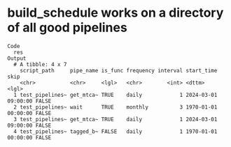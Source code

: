 # build_schedule works on a directory of all good pipelines

    Code
      res
    Output
      # A tibble: 4 x 7
        script_path     pipe_name is_func frequency interval start_time          skip 
        <chr>           <chr>     <lgl>   <chr>        <int> <dttm>              <lgl>
      1 test_pipelines~ get_mtca~ TRUE    daily            1 2024-03-01 09:00:00 FALSE
      2 test_pipelines~ wait      TRUE    monthly          3 1970-01-01 00:00:00 FALSE
      3 test_pipelines~ get_mtca~ TRUE    daily            1 2024-03-01 09:00:00 FALSE
      4 test_pipelines~ tagged_b~ FALSE   daily            1 1970-01-01 00:00:00 FALSE

